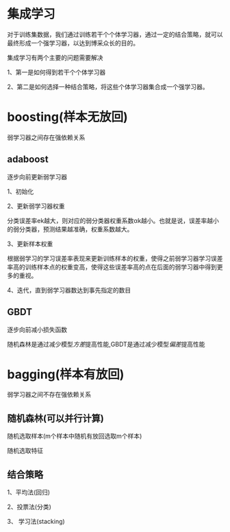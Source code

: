 # 集成学习

对于训练集数据，我们通过训练若干个个体学习器，通过一定的结合策略，就可以最终形成一个强学习器，以达到博采众长的目的。

集成学习有两个主要的问题需要解决

1、第一是如何得到若干个个体学习器

2、第二是如何选择一种结合策略，将这些个体学习器集合成一个强学习器。

# boosting(样本无放回)
弱学习器之间存在强依赖关系
## adaboost
逐步向前更新弱学习器

1、初始化

2、更新弱学习器权重

   分类误差率ek越大，则对应的弱分类器权重系数αk越小。也就是说，误差率越小的弱分类器，预测结果越准确，权重系数越大。
   
3、更新样本权重

   根据弱学习的学习误差率表现来更新训练样本的权重，使得之前弱学习器学习误差率高的训练样本点的权重变高，使得这些误差率高的点在后面的弱学习器中得到更多的重视。
   
4、迭代，直到弱学习器数达到事先指定的数目

## GBDT
逐步向前减小损失函数

随机森林是通过减少模型*方差*提高性能,GBDT是通过减少模型*偏差*提高性能

# bagging(样本有放回)
弱学习器之间不存在强依赖关系
## 随机森林(可以并行计算)
随机选取样本(m个样本中随机有放回选取m个样本)

随机选取特征

## 结合策略

1、平均法(回归)

2、投票法(分类)

3、 学习法(stacking)
